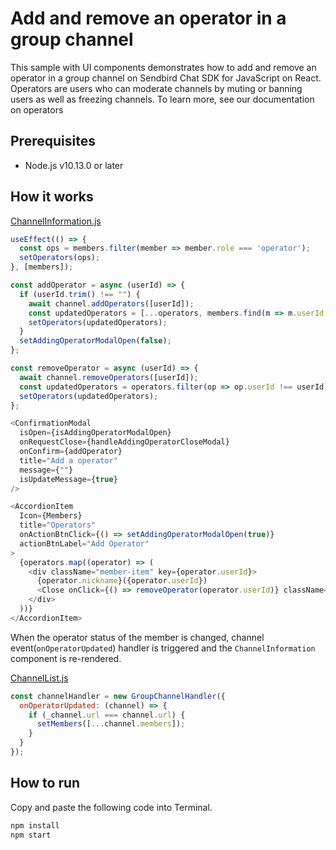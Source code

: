 # Add and remove an operator in a group channel

This sample with UI components demonstrates how to add and remove an operator in a group channel on Sendbird Chat SDK for JavaScript on React.
Operators are users who can moderate channels by muting or banning users as well as freezing channels. To learn more, see our documentation on operators

## Prerequisites

+ Node.js v10.13.0 or later

## How it works

[ChannelInformation.js](./src/components/ChannelInformation.js#L26-L42)
```javascript
useEffect(() => {
  const ops = members.filter(member => member.role === 'operator');
  setOperators(ops);
}, [members]);

const addOperator = async (userId) => {
  if (userId.trim() !== "") {
    await channel.addOperators([userId]);
    const updatedOperators = [...operators, members.find(m => m.userId === userId)];
    setOperators(updatedOperators);
  }
  setAddingOperatorModalOpen(false);
};

const removeOperator = async (userId) => {
  await channel.removeOperators([userId]);
  const updatedOperators = operators.filter(op => op.userId !== userId);
  setOperators(updatedOperators);
};

<ConfirmationModal
  isOpen={isAddingOperatorModalOpen}
  onRequestClose={handleAddingOperatorCloseModal}
  onConfirm={addOperator}
  title="Add a operator"
  message={""}
  isUpdateMessage={true}
/>

<AccordionItem
  Icon={Members}
  title="Operators"
  onActionBtnClick={() => setAddingOperatorModalOpen(true)}
  actionBtnLabel="Add Operator"
>
  {operators.map((operator) => (
    <div className="member-item" key={operator.userId}>
      {operator.nickname}({operator.userId})
      <Close onClick={() => removeOperator(operator.userId)} className="close-icon"/>
    </div>
  ))}
</AccordionItem>
```

When the operator status of the member is changed, channel event(`onOperatorUpdated`) handler is triggered and the `ChannelInformation` component is re-rendered.

[ChannelList.js](./src/components/ChannelList.js#L114-L118)
```javascript
const channelHandler = new GroupChannelHandler({
  onOperatorUpdated: (channel) => {
    if (_channel.url === channel.url) {
      setMembers([...channel.members]);
    }
  }
});
```

## How to run

Copy and paste the following code into Terminal.

``` bash
npm install
npm start
```
